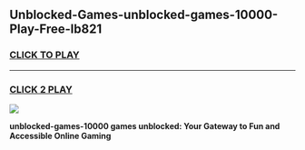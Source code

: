
## Unblocked-Games-unblocked-games-10000-Play-Free-lb821
<h3>
<a href="https://premium76.site?title=unblocked-games-10000&ref=18A1">CLICK TO PLAY</a></h3>
<hr>

<h3>
<a href="https://premium76.site?title=unblocked-games-10000&ref=18A1">CLICK 2 PLAY</a>
  
</h3>

<a href="https://premium76.site?title=unblocked-games-10000&ref=18A1"><img src="https://clearcache.store/games.png"></a>


**unblocked-games-10000 games unblocked: Your Gateway to Fun and Accessible Online Gaming**
